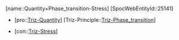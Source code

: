 ﻿---
type: TrizContradiction
aliases:
- Quantity+Phase_transition-Stress
license: CC BY-SA 4.0
copyright: https://github.com/SpocWeb
IsDeleted: false
IsReadOnly: false
Confidential: public
tags: 
- Triz/Contradiction
---
[name::Quantity+Phase_transition-Stress]
[SpocWebEntityId::25141]
+ [pro::[Triz-Quantity](tech/Triz/Parameter/Triz-Quantity.md)]
[Triz-Principle::[Triz-Phase_transition](tech/Triz/Principle/Triz-Phase_transition.md)]
- [con::[Triz-Stress](tech/Triz/Parameter/Triz-Stress.md)]

